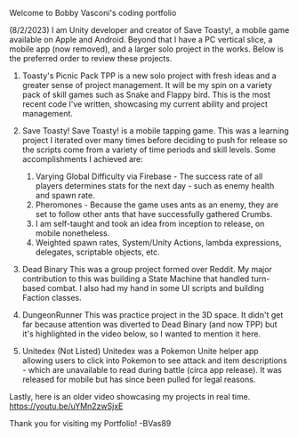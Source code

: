 Welcome to Bobby Vasconi's coding portfolio

(8/2/2023)
I am Unity developer and creator of Save Toasty!, a mobile game available on Apple and Android.
Beyond that I have a PC vertical slice, a mobile app (now removed), and a larger solo project in the works. Below is the preferred order to review these projects.

1. Toasty's Picnic Pack
  TPP is a new solo project with fresh ideas and a greater sense of project management. It will be my spin on a variety pack of skill games such as Snake and Flappy bird. This is the most recent code I've written, showcasing my current ability and project management.


2. Save Toasty!
  Save Toasty! is a mobile tapping game. This was a learning project I iterated over many times before deciding to push for release so the scripts come from a variety of time periods and skill levels. Some accomplishments I achieved are:
    1. Varying Global Difficulty via Firebase - The success rate of all players determines stats for the next day - such as enemy health and spawn rate.
    2. Pheromones - Because the game uses ants as an enemy, they are set to follow other ants that have successfully gathered Crumbs.
    4. I am self-taught and took an idea from inception to release, on mobile nonetheless.
    5. Weighted spawn rates, System/Unity Actions, lambda expressions, delegates, scriptable objects, etc.


4. Dead Binary
  This was a group project formed over Reddit. My major contribution to this was building a State Machine that handled turn-based combat. I also had my hand in some UI scripts and building Faction classes.


5. DungeonRunner
  This was practice project in the 3D space. It didn't get far because attention was diverted to Dead Binary (and now TPP) but it's highlighted in the video below, so I wanted to mention it here.


6. Unitedex (Not Listed)
  Unitedex was a Pokemon Unite helper app allowing users to click into Pokemon to see attack and item descriptions - which are unavailable to read during battle (circa app release). It was released for mobile but has since been pulled for legal reasons.

Lastly, here is an older video showcasing my projects in real time.
https://youtu.be/uYMn2zwSjxE   

Thank you for visiting my Portfolio!
-BVas89
